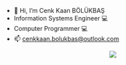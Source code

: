 - 👋 Hi, I’m Cenk Kaan BÖLÜKBAŞ
- Information Systems Engineer 💻
- Computer Programmer 💻
- 📫 cenkkaan.bolukbas@outlook.com


  
<div align="center">

<a href="https://www.linkedin.com/in/cenkkaanbolukbas/"><img src="https://img.shields.io/badge/linkedin-%230077B5.svg?&style=for-the-badge&logo=linkedin&logoColor=white" />

  </div>

<!---
cenkkaanbolukbas/cenkkaanbolukbas is a ✨ special ✨ repository because its `README.md` (this file) appears on your GitHub profile.
You can click the Preview link to take a look at your changes.
--->
